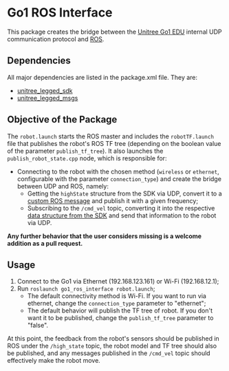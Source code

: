# Go1 ROS Interface

This package creates the bridge between the [Unitree Go1 EDU](https://shop.unitree.com/products/unitreeyushutechnologydog-artificial-intelligence-companion-bionic-companion-intelligent-robot-go1-quadruped-robot-dog?variant=42363559674089) internal UDP communication protocol and [ROS](https://www.ros.org/).

## Dependencies

All major dependencies are listed in the package.xml file. They are:

- [unitree_legged_sdk](https://github.com/unitreerobotics/unitree_legged_sdk/)
- [unitree_legged_msgs](https://github.com/unitreerobotics/unitree_ros_to_real/tree/master/unitree_legged_msgs)

## Objective of the Package

The `robot.launch` starts the ROS master and includes the `robotTF.launch` file that publishes the robot's ROS TF tree (depending on the boolean value of the parameter `publish_tf_tree`). It also launches the `publish_robot_state.cpp` node, which is responsible for:

- Connecting to the robot with the chosen method (`wireless` or `ethernet`, configurable with the parameter `connection_type`) and create the bridge between UDP and ROS, namely:
    - Getting the `highState` structure from the SDK via UDP, convert it to a [custom ROS message](https://github.com/unitreerobotics/unitree_ros_to_real/blob/master/unitree_legged_msgs/msg/HighState.msg) and publish it with a given frequency;
    - Subscribing to the `/cmd_vel` topic, converting it into the respective [data structure from the SDK](https://github.com/unitreerobotics/unitree_legged_sdk/blob/go1/include/unitree_legged_sdk/comm.h#L162) and send that information to the robot via UDP.


**Any further behavior that the user considers missing is a welcome addition as a pull request.**

## Usage

1. Connect to the Go1 via Ethernet (192.168.123.161) or Wi-Fi (192.168.12.1);
2. Run `roslaunch go1_ros_interface robot.launch`;
    - The default connectivity method is Wi-Fi. If you want to run via ethernet, change the `connection_type` parameter to "ethernet";
    - The default behavior will publish the TF tree of robot. If you don't want it to be published, change the `publish_tf_tree` parameter to "false".

At this point, the feedback from the robot's sensors should be published in ROS under the `/high_state` topic, the robot model and TF tree should also be published, and any messages published in the `/cmd_vel` topic should effectively make the robot move.